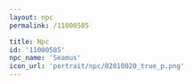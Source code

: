 ```yaml
---
layout: npc
permalink: /11000585

title: Npc
id: '11000585'
npc_name: 'Seamus'
icon_url: 'portrait/npc/02010020_true_p.png'
---
```

